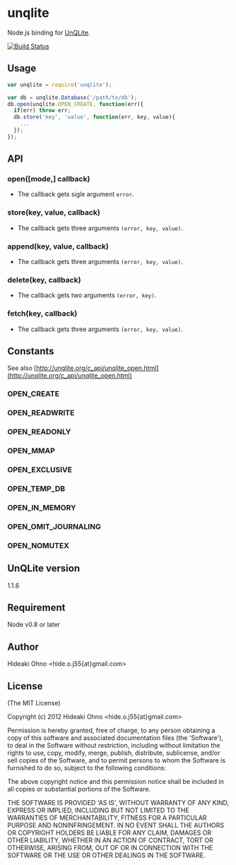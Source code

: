 # unqlite

Node.js binding for [UnQLite](http://unqlite.org/).


 [![Build Status](https://secure.travis-ci.org/hideo55/node-unqlite.png)](http://travis-ci.org/hideo55/node-unqlite)

## Usage

```JavaScript
var unqlite = require('unqlite');

var db = unqlite.Database('/path/to/db');
db.open(unqlite.OPEN_CREATE, function(err){
  if(err) throw err;
  db.store('key', 'value', function(err, key, value){
    ...
  });
});
```

## API

### open([mode,] callback)

- The callback gets sigle argument `error`. 

### store(key, value, callback)

- The callback gets three arguments `(error, key, value)`. 

### append(key, value, callback)

- The callback gets three arguments `(error, key, value)`. 

### delete(key, callback)

- The callback gets two arguments `(error, key)`. 

### fetch(key, callback)

- The callback gets three arguments `(error, key, value)`. 

## Constants

See also [http://unqlite.org/c_api/unqlite_open.html](http://unqlite.org/c_api/unqlite_open.html)

### OPEN_CREATE

### OPEN_READWRITE

### OPEN_READONLY

### OPEN_MMAP

### OPEN_EXCLUSIVE

### OPEN_TEMP_DB

### OPEN_IN_MEMORY

### OPEN_OMIT_JOURNALING

### OPEN_NOMUTEX

## UnQLite version

1.1.6

## Requirement

Node v0.8 or later


## Author

Hideaki Ohno  &lt;hide.o.j55{at}gmail.com&gt;

## License 

(The MIT License)

Copyright (c) 2012 Hideaki Ohno &lt;hide.o.j55{at}gmail.com&gt;

Permission is hereby granted, free of charge, to any person obtaining
a copy of this software and associated documentation files (the
'Software'), to deal in the Software without restriction, including
without limitation the rights to use, copy, modify, merge, publish,
distribute, sublicense, and/or sell copies of the Software, and to
permit persons to whom the Software is furnished to do so, subject to
the following conditions:

The above copyright notice and this permission notice shall be
included in all copies or substantial portions of the Software.

THE SOFTWARE IS PROVIDED 'AS IS', WITHOUT WARRANTY OF ANY KIND,
EXPRESS OR IMPLIED, INCLUDING BUT NOT LIMITED TO THE WARRANTIES OF
MERCHANTABILITY, FITNESS FOR A PARTICULAR PURPOSE AND NONINFRINGEMENT.
IN NO EVENT SHALL THE AUTHORS OR COPYRIGHT HOLDERS BE LIABLE FOR ANY
CLAIM, DAMAGES OR OTHER LIABILITY, WHETHER IN AN ACTION OF CONTRACT,
TORT OR OTHERWISE, ARISING FROM, OUT OF OR IN CONNECTION WITH THE
SOFTWARE OR THE USE OR OTHER DEALINGS IN THE SOFTWARE.

